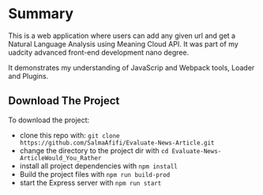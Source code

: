 # Summary

This is a web application where users can add any given url and get a Natural Language Analysis using Meaning Cloud API. It was part of my uadcity advanced front-end development nano degree.

It demonstrates my understanding of JavaScrip and Webpack tools, Loader and Plugins.

## Download The Project

To download the project:

- clone this repo with: `git clone https://github.com/SalmaAfifi/Evaluate-News-Article.git`
- change the directory to the project dir with `cd Evaluate-News-ArticleWould_You_Rather`
- install all project dependencies with `npm install`
- Build the project files with `npm run build-prod`
- start the Express server with `npm run start`
